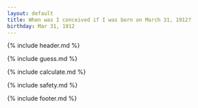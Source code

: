 ```yaml
---
layout: default
title: When was I conceived if I was born on March 31, 1912?
birthday: Mar 31, 1912
---
```


{% include header.md %}

{% include guess.md %}

{% include calculate.md %}

{% include safety.md %}

{% include footer.md %}



